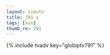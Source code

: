```yaml
--- 
layout: sieutv
title: 791 x
tags: [xxx]
thumb_re: 791
---
```

{% include tvadv key="globiptv791" %} 
